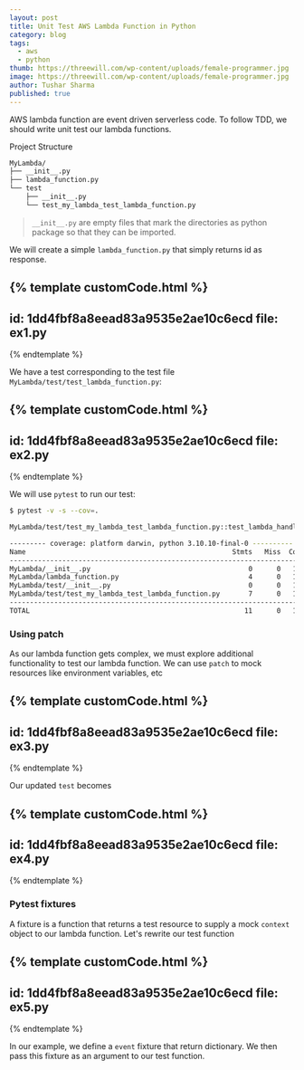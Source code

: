 ```yaml
---
layout: post
title: Unit Test AWS Lambda Function in Python
category: blog
tags:
  - aws
  - python
thumb: https://threewill.com/wp-content/uploads/female-programmer.jpg
image: https://threewill.com/wp-content/uploads/female-programmer.jpg
author: Tushar Sharma
published: true
---
```

AWS lambda function are event driven serverless code. To follow TDD, we should write unit test our lambda functions.<!-- truncate_here -->

Project Structure 

```bash
MyLambda/
├── __init__.py
├── lambda_function.py
└── test
    ├── __init__.py
    └── test_my_lambda_test_lambda_function.py

```

> `__init__.py` are empty files that mark the directories as python package so that they can be imported.

We will create a simple `lambda_function.py` that simply returns id as response.

{% template  customCode.html %}
---
id: 1dd4fbf8a8eead83a9535e2ae10c6ecd
file: ex1.py
---
{% endtemplate %}


We have a test corresponding to the test file `MyLambda/test/test_lambda_function.py`:

{% template  customCode.html %}
---
id: 1dd4fbf8a8eead83a9535e2ae10c6ecd
file: ex2.py
---
{% endtemplate %}

We will use `pytest` to run our test:

```bash
$ pytest -v -s --cov=.
```


```bash
MyLambda/test/test_my_lambda_test_lambda_function.py::test_lambda_handler PASSED

--------- coverage: platform darwin, python 3.10.10-final-0 ----------
Name                                                   Stmts   Miss  Cover
--------------------------------------------------------------------------
MyLambda/__init__.py                                       0      0   100%
MyLambda/lambda_function.py                                4      0   100%
MyLambda/test/__init__.py                                  0      0   100%
MyLambda/test/test_my_lambda_test_lambda_function.py       7      0   100%
--------------------------------------------------------------------------
TOTAL                                                     11      0   100%

```

### Using patch

As our lambda function gets complex, we must explore additional functionality to test our lambda function. We can use `patch` to mock resources like environment variables, etc

{% template  customCode.html %}
---
id: 1dd4fbf8a8eead83a9535e2ae10c6ecd
file: ex3.py
---
{% endtemplate %}

Our updated `test` becomes

{% template  customCode.html %}
---
id: 1dd4fbf8a8eead83a9535e2ae10c6ecd
file: ex4.py
---
{% endtemplate %}

### Pytest fixtures

A fixture is a function that returns a test resource to supply a mock `context` object to our lambda function. Let's rewrite our test function 

{% template  customCode.html %}
---
id: 1dd4fbf8a8eead83a9535e2ae10c6ecd
file: ex5.py
---
{% endtemplate %}

In our example, we define a `event` fixture that return dictionary. We then pass this fixture as an argument to our test function.
